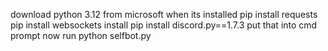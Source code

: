 download python 3.12 from microsoft when its installed
pip install requests
pip install websockets
install pip install discord.py==1.7.3
put that into cmd prompt
now run python selfbot.py
